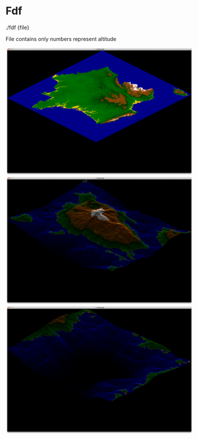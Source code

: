 # Fdf

./fdf {file}

File contains only numbers represent altitude

<img src="https://raw.githubusercontent.com/Scanf974/Fdf/master/Screen%20Shot%202015-03-10%20at%2001.43.10.png">
<img src="https://github.com/Scanf974/Fdf/blob/master/Screen%20Shot%202015-03-10%20at%2001.49.41.png">
<img src="https://github.com/Scanf974/Fdf/blob/master/Screen%20Shot%202015-03-10%20at%2001.48.45.png">
